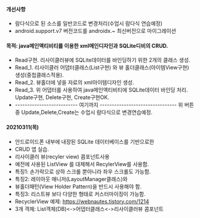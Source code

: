 #### 개선사항
- 람다식으로 된 소스를 일반코드로 변경처리(수업시 람다식 연습예정)
- android.support.v7 버전코드를 androidx.~ 최신버전으로 마이그레이션

#### 목적: java메인액티비티를 이용한 xml메인디자인과 SQLite디비의 CRUD.
- Read구현. 리사이클러뷰에 SQLite데이터를 바인딩하기 위한 2개의 클래스 생성.
- Read_1. 리사이클러 어댑터클래스(List구현) 와 뷰 홀더클래스(아이템View구현) 생성(중첩클래스적용).
- Read_2. 뷰홀더에 넣을 자료의 xml아이템디자인 생성.
- Read_3. 위 어댑터를 사용하여 java메인액티비티에 SQLite데이터 바인딩 처리.
Update구현, Delete구현, Create구현OK.
- -------------------------- 여기까지 --------------------------------
위 버튼중 Update,Delete,Create는 수업시 람다식으로 변경연습예정.

#### 20210311(목)
- 안드로이드폰 내부에 내장된 SQLite 데이터베이스를 기반으로한
- CRUD 앱 실습.
- 리사이클러 뷰(recyler view) 콤포넌트사용
- 예전에 사용된 ListView 를 대체해서 RecylerView를 사용함.
- 특징1: 손가락으로 상하 스크롤 뿐아니라 좌우 스크롤도 가능함.
- 특징2: 레이아웃 매니저(LayoutManager클래스)와
- 뷰홀더패턴(View Holder Pattern)을 반드시 사용해야 함.
- 특징3: 리스트뷰 보다 다양한 형태로 커스터마이징이 가능함.
- RecyclerView 예제: https://webnautes.tistory.com/1214
- 3개 객체: List객체(DB)<->어댑터클래스<->리사이클러뷰 콤포넌트